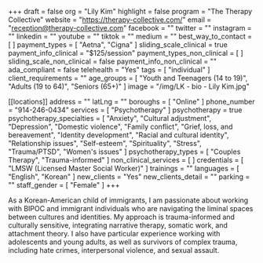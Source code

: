 +++
draft = false
org = "Lily Kim"
highlight = false
program = "The Therapy Collective"
website = "https://therapy-collective.com/"
email = "reception@therapy-collective.com"
facebook = ""
twitter = ""
instagram = ""
linkedin = ""
youtube = ""
tiktok = ""
medium = ""
best_way_to_contact = [ ]
payment_types = [ "Aetna", "Cigna" ]
sliding_scale_clinical = true
payment_info_clinical = "$125/session"
payment_types_non_clinical = [ ]
sliding_scale_non_clinical = false
payment_info_non_clinical = ""
ada_compliant = false
telehealth = "Yes"
tags = [ "individual" ]
client_requirements = ""
age_groups = [
  "Youth and Teenagers (14 to 19)",
  "Adults (19 to 64)",
  "Seniors (65+)"
]
image = "/img/LK - bio - Lily Kim.jpg"

[[locations]]
address = ""
latLng = ""
boroughs = [ "Online" ]
phone_number = "914-246-0434"
services = [ "Psychotherapy" ]
psychotherapy = true
psychotherapy_specialties = [
  "Anxiety",
  "Cultural adjustment",
  "Depression",
  "Domestic violence",
  "Family conflict",
  "Grief, loss, and bereavement",
  "Identity development",
  "Racial and cultural identity",
  "Relationship issues",
  "Self-esteem",
  "Spirituality",
  "Stress",
  "Trauma/PTSD",
  "Women's issues"
]
psychotherapy_types = [ "Couples Therapy", "Trauma-informed" ]
non_clinical_services = [ ]
credentials = [ "LMSW (Licensed Master Social Worker)" ]
trainings = ""
languages = [ "English", "Korean" ]
new_clients = "Yes"
new_clients_detail = ""
parking = ""
staff_gender = [ "Female" ]
+++


As a Korean-American child of immigrants, I am passionate about working with BIPOC and immigrant individuals who are navigating the liminal spaces between cultures and identities. My approach is trauma-informed and culturally sensitive, integrating narrative therapy, somatic work, and attachment theory. I also have particular experience working with adolescents and young adults, as well as survivors of complex trauma, including hate crimes, interpersonal violence, and sexual assault.
